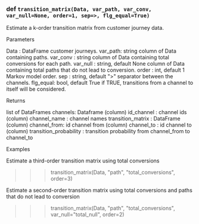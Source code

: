 
### def `transition_matrix(Data, var_path, var_conv, var_null=None, order=1, sep=>, flg_equal=True)`

Estimate a k-order transition matrix from customer journey data.

Parameters

Data : DataFrame
customer journeys.
var_path: string
column of Data containing paths.
var_conv : string
column of Data containing total conversions for each path.
var_null : string, default None
column of Data containing total paths that do not lead to conversion.
order : int, default 1
Markov model order.
sep : string, default ">"
separator between the channels.
flg_equal: bool, default True
if TRUE, transitions from a channel to itself will be considered.

Returns

list of DataFrames
channels: Dataframe
(column) id_channel : channel ids
(column) channel_name : channel names
transition_matrix : DataFrame
(column) channel_from: id channel from
(column) channel_to : id channel to
(column) transition_probability : transition probability from channel_from to channel_to

Examples

Estimate a third-order transition matrix using total conversions

>>> transition_matrix(Data, "path", "total_conversions", order=3)

Estimate a second-order transition matrix using total conversions and paths that do not lead to conversion

>>> transition_matrix(Data, "path", "total_conversions", var_null="total_null", order=2)



